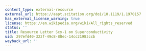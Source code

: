 ```yaml
---
content_type: external-resource
external_url: https://aapt.scitation.org/doi/10.1119/1.1970157
has_external_license_warning: true
license: https://en.wikipedia.org/wiki/All_rights_reserved
status: ''
title: Resource Letter Scy-1 on Superconductivity
uid: 297efd40-322f-49c8-88ec-14cc21983ccb
wayback_url: ''
---
```

